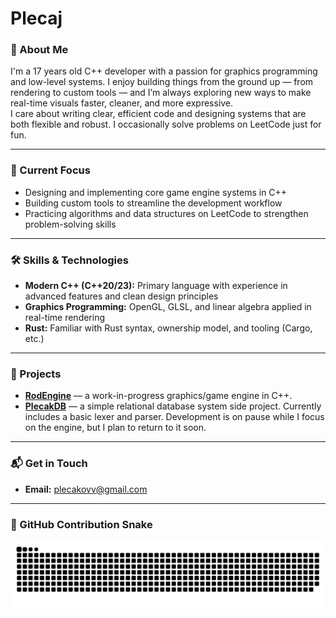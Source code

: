 # Plecaj

### 👋 About Me  
I'm a 17 years old C++ developer with a passion for graphics programming and low-level systems. I enjoy building things from the ground up — from rendering to custom tools — and I’m always exploring new ways to make real-time visuals faster, cleaner, and more expressive.  
I care about writing clear, efficient code and designing systems that are both flexible and robust. I occasionally solve problems on LeetCode just for fun.

---

### 🎯 Current Focus  
- Designing and implementing core game engine systems in C++  
- Building custom tools to streamline the development workflow  
- Practicing algorithms and data structures on LeetCode to strengthen problem-solving skills  

---

### 🛠️ Skills & Technologies  
- **Modern C++ (C++20/23):** Primary language with experience in advanced features and clean design principles
- **Graphics Programming:** OpenGL, GLSL, and linear algebra applied in real-time rendering  
- **Rust:** Familiar with Rust syntax, ownership model, and tooling (Cargo, etc.)

---

### 🚀 Projects  
- [**RodEngine**](https://github.com/Plecaj/RodEngine) — a work-in-progress graphics/game engine in C++.  
- [**PlecakDB**](https://github.com/Plecaj/PlecakDB) — a simple relational database system side project. Currently includes a basic lexer and parser. Development is on pause while I focus on the engine, but I plan to return to it soon.

---

### 📬 Get in Touch  
- **Email:** plecakovv@gmail.com  

---

### 🐍 GitHub Contribution Snake

![snake gif](https://github.com/Plecaj/Plecaj/blob/output/github-snake-dark.svg)
